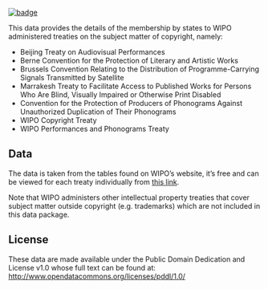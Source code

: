 <a href="https://datahub.io/core/membership-to-copyright-treaties"><img src="https://badgen.net/badge/icon/View%20on%20datahub.io/orange?icon=https://datahub.io/datahub-cube-badge-icon.svg&label&scale=1.25)" alt="badge" /></a>

This data provides the details of the membership by states to WIPO administered treaties on the subject matter of copyright, namely:

 * Beijing Treaty on Audiovisual Performances
 * Berne Convention for the Protection of Literary and Artistic Works
 * Brussels Convention Relating to the Distribution of Programme-Carrying Signals Transmitted by Satellite
 * Marrakesh Treaty to Facilitate Access to Published Works for Persons Who Are Blind, Visually Impaired or Otherwise Print Disabled
 * Convention for the Protection of Producers of Phonograms Against Unauthorized Duplication of Their Phonograms
 * WIPO Copyright Treaty
 * WIPO Performances and Phonograms Treaty

## Data

The data is taken from the tables found on WIPO’s website, it’s free and can be viewed for each treaty individually from [this link](wipo.int/treaties/en/).

Note that WIPO administers other intellectual property treaties that cover subject matter outside copyright (e.g. trademarks) which are not included in this data package.

## License

These data are made available under the Public Domain Dedication and License v1.0 whose full text can be found at: http://www.opendatacommons.org/licenses/pddl/1.0/